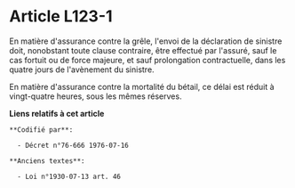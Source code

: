 # Article L123-1

En matière d'assurance contre la grêle, l'envoi de la déclaration de sinistre doit, nonobstant toute clause contraire, être
effectué par l'assuré, sauf le cas fortuit ou de force majeure, et sauf prolongation contractuelle, dans les quatre jours de
l'avènement du sinistre.

En matière d'assurance contre la mortalité du bétail, ce délai est réduit à vingt-quatre heures, sous les mêmes réserves.

**Liens relatifs à cet article**

	**Codifié par**:

	  - Décret n°76-666 1976-07-16

	**Anciens textes**:

	  - Loi n°1930-07-13 art. 46
